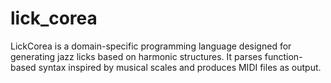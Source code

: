 # lick_corea
LickCorea is a domain-specific programming language designed for generating jazz licks based on harmonic structures. It parses function-based syntax inspired by musical scales and produces MIDI files as output.
